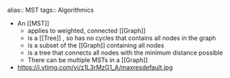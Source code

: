 alias:: MST
tags:: Algorithmics

- An [[MST]]
	- applies to weighted, connected [[Graph]]
	- is a [[Tree]] , so has no cycles that contains all nodes in the graph
	- is a subset of the [[Graph]] containing all nodes
	- is a tree that connects all nodes with the minimum distance possible
	- There can be multiple MSTs in a [[Graph]]
- https://i.ytimg.com/vi/z1L3rMzG1_A/maxresdefault.jpg